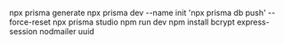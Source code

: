 npx prisma generate
npx prisma dev --name init
'npx prisma db push' --force-reset
npx prisma studio
npm run dev
npm install bcrypt express-session nodmailer uuid
